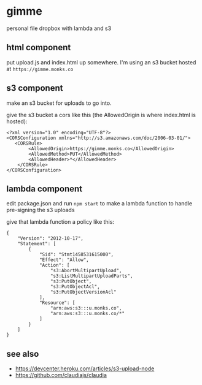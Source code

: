 # gimme

personal file dropbox with lambda and s3

## html component

put upload.js and index.html up somewhere. I'm using an s3 bucket hosted at `https://gimme.monks.co`

## s3 component

make an s3 bucket for uploads to go into.

give the s3 bucket a cors like this (the AllowedOrigin is where index.html is hosted):

```
<?xml version="1.0" encoding="UTF-8"?>
<CORSConfiguration xmlns="http://s3.amazonaws.com/doc/2006-03-01/">
   <CORSRule>
        <AllowedOrigin>https://gimme.monks.co</AllowedOrigin>
        <AllowedMethod>PUT</AllowedMethod>
        <AllowedHeader>*</AllowedHeader>
    </CORSRule>
</CORSConfiguration>
```

## lambda component

edit package.json and run `npm start` to make a lambda function to handle pre-signing the s3 uploads

give that lambda function a policy like this:

```
{
    "Version": "2012-10-17",
    "Statement": [
        {
            "Sid": "Stmt1458531615000",
            "Effect": "Allow",
            "Action": [
                "s3:AbortMultipartUpload",
                "s3:ListMultipartUploadParts",
                "s3:PutObject",
                "s3:PutObjectAcl",
                "s3:PutObjectVersionAcl"
            ],
            "Resource": [
                "arn:aws:s3:::u.monks.co",
                "arn:aws:s3:::u.monks.co/*"
            ]
        }
    ]
}
```

## see also

* https://devcenter.heroku.com/articles/s3-upload-node
* https://github.com/claudiajs/claudia

